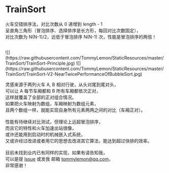 # TrainSort
火车交错排序法，对比次数从 0 递增到 length - 1<br />
呈直角三角形（冒泡排序、选择排序是长方形，每回对比次数固定），<br />
对比次数为 N(N-1)/2，远低于冒泡排序 N(N-1) 次，性能是冒泡排序的两倍！<br />

<br />
![](https://raw.githubusercontent.com/TommyLemon/StaticResources/master/TrainSort/TrainSort-Principle.jpg) 
![](https://raw.githubusercontent.com/TommyLemon/StaticResources/master/TrainSort/TrainSort-V2-NearTwicePerformanceOfBubbleSort.jpg) 

灵感来源于两列火车 A, B 相对行驶，从头对尾到尾对头，<br />
可以让 A 每节车厢都和 B 所有车厢都依次正对，<br />
这样就覆盖了全部的正对组合情况。<br />
如果把火车映射为数组，车厢映射为数组元素，<br />
且两个数组一样，就能实现自身所有元素两两之间的对比（车厢正对）。<br />
<br />
性能有待继续对比测试，但理论上远超冒泡排序，<br >
而且它的特性和火车加速出站很像，<br />
或许还能用到启动时的机械嵌入式系统，<br />
又或许经过改进或者用它的思想去改进其它算法，能达到超过快排的效率。<br />
<br />
目前未找到业内已有同样的实现，如果有请告知我，<br />
可以是提 [Issue](https://github.com/TommyLemon/TrainSort/issues/new) 或发我 邮箱 tommylemon@qq.com，<br />
非常感谢！<br />
